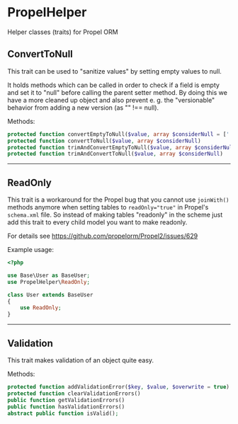 PropelHelper
============

Helper classes (traits) for Propel ORM

## ConvertToNull
This trait can be used to "sanitize values" by setting empty values to null.

It holds methods which can be called in order to check if a field is empty and set it to "null" before calling the parent setter method. By doing this we have a more cleaned up object and also prevent e. g. the "versionable" behavior from adding a new version (as "" !== null).

Methods:
```php
protected function convertEmptyToNull($value, array $considerNull = [''])
protected function convertToNull($value, array $considerNull)
protected function trimAndConvertEmptyToNull($value, array $considerNull = [''])
protected function trimAndConvertToNull($value, array $considerNull)
```

-----

## ReadOnly
This trait is a workaround for the Propel bug that you cannot use `joinWith()` methods anymore when setting tables to `readOnly="true"` in Propel's `schema.xml` file. So instead of making tables "readonly" in the scheme just add this trait to every child model you want to make readonly.

For details see https://github.com/propelorm/Propel2/issues/629

Example usage:
```php
<?php

use Base\User as BaseUser;
use PropelHelper\ReadOnly;

class User extends BaseUser
{
    use ReadOnly;
}
```

-----

## Validation
This trait makes validation of an object quite easy.

Methods:
```php
protected function addValidationError($key, $value, $overwrite = true)
protected function clearValidationErrors()
public function getValidationErrors()
public function hasValidationErrors()
abstract public function isValid();
```
